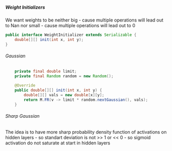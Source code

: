 ##### Weight Initializers
We want weights to be 
neither big - cause multiple operations will lead out to Nan
nor small - cause multiple operations will lead out to 0
```java
public interface WeightInitializer extends Serializable {
    double[][] init(int x, int y);
}
```
###### Gaussian
```java
    private final double limit;
    private final Random random = new Random();
    
    @Override
    public double[][] init(int x, int y) {
        double[][] vals = new double[x][y];
        return M.FR(v -> limit * random.nextGaussian(), vals);
    }
```
###### Sharp Gaussian
The idea is to have more sharp probability density function of activations on hidden layers - 
so standart deviation is not >> 1 or << 0 - so sigmoid activation do not saturate at start in hidden layers


